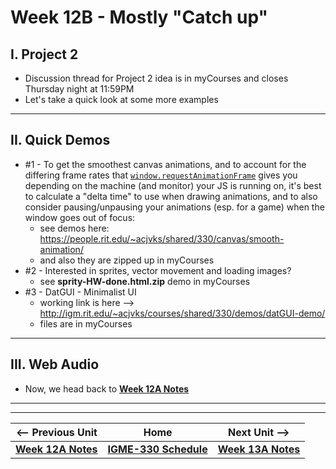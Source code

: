 # Week 12B - Mostly "Catch up"

## I. Project 2
- Discussion thread for Project 2 idea is in myCourses and closes Thursday night at 11:59PM
- Let's take a quick look at some more examples

<hr>

## II. Quick Demos
- #1 - To get the smoothest canvas animations, and to account for the differing frame rates that [`window.requestAnimationFrame`](https://developer.mozilla.org/en-US/docs/Web/API/window/requestAnimationFrame) gives you depending on the machine (and monitor) your JS is running on, it's best to calculate a "delta time" to use when drawing animations, and to also consider pausing/unpausing your animations (esp. for a game) when the window goes out of focus:
  - see demos here: https://people.rit.edu/~acjvks/shared/330/canvas/smooth-animation/
  - and also they are zipped up in myCourses
- #2 - Interested in sprites, vector movement and loading images?
    - see **sprity-HW-done.html.zip** demo in myCourses
- #3 - DatGUI - Minimalist UI
    - working link is here --> http://igm.rit.edu/~acjvks/courses/shared/330/demos/datGUI-demo/
    - files are in myCourses

<hr>

## III. Web Audio
- Now, we head back to  [**Week 12A Notes**](12A.md) 

<hr><hr>

| <-- Previous Unit | Home | Next Unit -->
| --- | --- | --- 
| [**Week 12A Notes**](12A.md)     |  [**IGME-330 Schedule**](../schedule.md) | [**Week 13A Notes**](13A.md)
